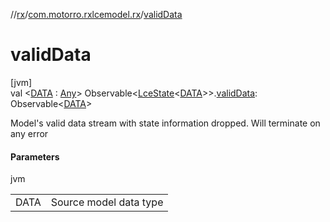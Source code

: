 //[rx](../../index.md)/[com.motorro.rxlcemodel.rx](index.md)/[validData](valid-data.md)

# validData

[jvm]\
val &lt;[DATA](valid-data.md) : [Any](https://kotlinlang.org/api/latest/jvm/stdlib/kotlin/-any/index.html)&gt; Observable&lt;[LceState](../../../lce/lce/com.motorro.rxlcemodel.lce/-lce-state/index.md)&lt;[DATA](valid-data.md)&gt;&gt;.[validData](valid-data.md): Observable&lt;[DATA](valid-data.md)&gt;

Model's valid data stream with state information dropped. Will terminate on any error

#### Parameters

jvm

| | |
|---|---|
| DATA | Source model data type |
